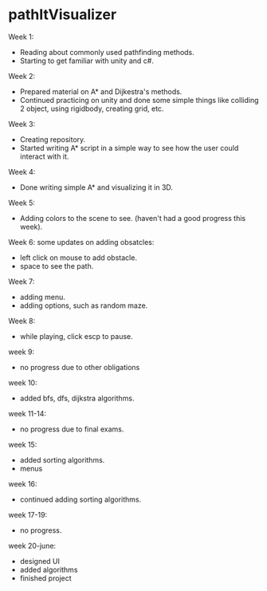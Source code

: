 # pathItVisualizer

Week 1:
- Reading about commonly used pathfinding methods.
- Starting to get familiar with unity and c#.

Week 2:
- Prepared material on A* and Dijkestra's methods.
- Continued practicing on unity and done some simple things like colliding 2 object, using rigidbody, creating grid, etc.

Week 3:
- Creating repository.
- Started writing A* script in a simple way to see how the user could interact with it.

Week 4:
- Done writing simple A* and visualizing it in 3D.

Week 5:
- Adding colors to the scene to see.
(haven't had a good progress this week).

Week 6:
some updates on adding obsatcles:
- left click on mouse to add obstacle.
- space to see the path.

Week 7:
- adding menu.
- adding options, such as random maze.

Week 8:
- while playing, click escp to pause.

week 9:
- no progress due to other obligations

week 10: 
- added bfs, dfs, dijkstra algorithms.

week 11-14:
- no progress due to final exams.

week 15:
- added sorting algorithms.
- menus

week 16:
- continued adding sorting algorithms.

week 17-19: 
- no progress.

week 20-june:
- designed UI
- added algorithms
- finished project
